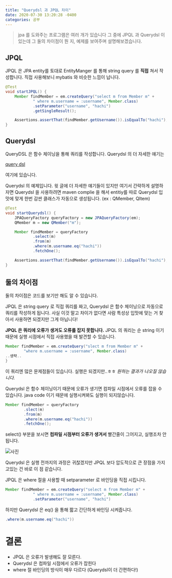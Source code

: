 ```yaml
---
title: "Querydsl 과 JPQL 차이"     
date: 2020-07-30 13:20:28 -0400
categories: 공부
---
```

>jpa 를 도와주는 프로그램은 여러 개가 있습니다 그 중에 JPQL 과 Querydsl 이 있는데 그 둘의 차이점이 뭔 지, 예제를 보여주며 설명해보겠습니다.

## JPQL

JPQL 은 JPA entity를 토대로 EntityManger 를 통해 string query 를 **직접** 쳐서 작성합니다.
직접 사용해보니 mybatis 와 비슷한 느낌이 납니다.

```java
@Test
void startJPQL() {
    Member findMember = em.createQuery("select m from Member m" +
            " where m.username = :username", Member.class)
            .setParameter("username", "hachi")
            .getSingleResult();

    Assertions.assertThat(findMember.getUsername()).isEqualTo("hachi");
}
```

## Querydsl

QueryDSL 은 함수 체이닝을 통해 쿼리를 작성합니다. Querydsl 의 더 자세한 얘기는

[query dsl](https://eojin312.github.io/%EA%B3%B5%EB%B6%80/querydsl/)

여기에 있습니다.

Querydsl 의 예제입니다. 윗 글에 더 자세한 얘기들이 있지만 여기서 간략하게 설명하자면
Querydsl 을 사용하려면 maven complie 을 해서 entitiy를 따로 Querydsl 입맛에 맞게
한번 감싼 클래스가 자동으로 생성됩니다. (ex : QMember, QItem)  
```java
@Test
void startQuerydsl() {
    JPAQueryFactory queryFactory = new JPAQueryFactory(em);
    QMember m = new QMember("m");

    Member findMember = queryFactory
            .select(m)
            .from(m)
            .where(m.username.eq("hachi"))
            .fetchOne();

    Assertions.assertThat(findMember.getUsername()).isEqualTo("hachi");
}
```
## 둘의 차이점
둘의 차이점은 코드를 보기만 해도 알 수 있습니다.

JPQL 은 string query 로 직접 쿼리를 짜고, Querydsl 은 함수 체이닝으로 자동으로 쿼리를 작성하게 됩니다.
사실 이것 말고 차이가 없다면 사람 특성상 입맛에 맞는 거 찾아서 사용하면 되겠지만
그게 아닙니다!

**JPQL 은 쿼리에 오류가 생겨도 오류를 잡지 못합니다.** JPQL 의 쿼리는 순 string 이기 때문에 실행 시점에서 직접 사용했을 때 발견할 수 있습니다.

```java
Member findMember = em.createQuery("slect m from Member m" +
        "where m.username = :username", Member.class)
..생략..
}
```
이 쿼리엔 많은 문제점들이 있습니다. 실행은 되겠지만..ㅎㅎ _원하는 결과가 나오질 않습니다._

Querydsl 은 함수 체이닝이기 때문에 오류가 생기면 컴파일 시점에서 오류를 잡을 수 있습니다. java code 이기 때문에 실행시켜봐도 실행이 되지않습니다.

```java
Member findMember = queryFactory
        .slect(m)
        .from(m)
        .where(m.username.eq("hachi"))
        .fetchOne();
```
select() 부분을 보시면 **컴파일 시점부터 오류가 생겨서** 빨간줄이 그어지고, 실행조차 안됩니다.

![사진](https://user-images.githubusercontent.com/45488643/88924083-b705b080-d2ad-11ea-925c-bf025ab10697.png)

Querydsl 은 실행 전까지의 과정은 귀찮겠지만 JPQL 보다 압도적으로 큰 장점을 가지고있는 건 바로 이 점 같습니다.

JPQL 은 where 절을 사용할 때 setparameter 로 바인딩을 직접 시킵니다.
```java
Member findMember = em.createQuery("select m from Member m" +
            " where m.username = :username", Member.class)
            .setParameter("username", "hachi")
```
하지만 Querydsl 은 eq() 을 통해 짧고 간단하게 바인딩 시켜줍니다.

```java
.where(m.username.eq("hachi"))
```

# 결론

- JPQL 은 오류가 발생해도 잘 모른다.
- Querydsl 은 컴파일 시점에서 오류가 잡힌다
- where 절 바인딩의 방식이 매우 다르다 (Querydsl이 더 간편하다!)
